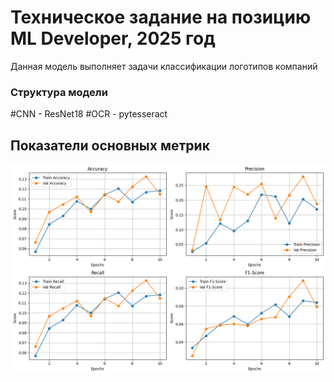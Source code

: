 # Техническое задание на позицию ML Developer, 2025 год

Данная модель выполняет задачи классификации логотипов компаний

### Структура модели

#CNN - ResNet18
#OCR - pytesseract

## Показатели основных метрик
![Основные метрики](image.png)
